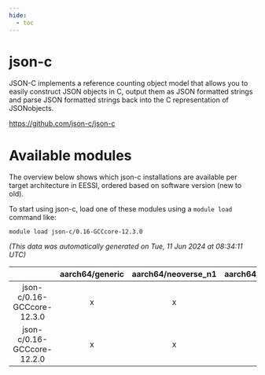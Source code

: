 ```yaml
---
hide:
  - toc
---
```


json-c
======


JSON-C implements a reference counting object model that allows you to easily construct JSON objects in C, output them as JSON formatted strings and parse JSON formatted strings back into the C representation of JSONobjects.

https://github.com/json-c/json-c
# Available modules


The overview below shows which json-c installations are available per target architecture in EESSI, ordered based on software version (new to old).

To start using json-c, load one of these modules using a `module load` command like:

```shell
module load json-c/0.16-GCCcore-12.3.0
```

*(This data was automatically generated on Tue, 11 Jun 2024 at 08:34:11 UTC)*  

| |aarch64/generic|aarch64/neoverse_n1|aarch64/neoverse_v1|x86_64/generic|x86_64/amd/zen2|x86_64/amd/zen3|x86_64/intel/haswell|x86_64/intel/skylake_avx512|
| :---: | :---: | :---: | :---: | :---: | :---: | :---: | :---: | :---: |
|json-c/0.16-GCCcore-12.3.0|x|x|x|x|x|x|x|x|
|json-c/0.16-GCCcore-12.2.0|x|x|x|x|x|x|x|x|
